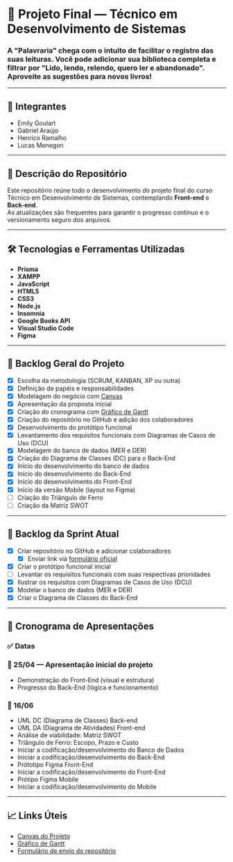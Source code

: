 # 📘 Projeto Final — Técnico em Desenvolvimento de Sistemas
  ### A "Palavraria" chega com o intuito de facilitar o registro das suas leituras. Você pode adicionar sua biblioteca completa e filtrar por "Lido, lendo, relendo, quero ler e abandonado". Aproveite as sugestões para novos livros!
---

## 👥 Integrantes

- Emily Goulart  
- Gabriel Araújo  
- Henrico Ramalho  
- Lucas Menegon

---

## 📂 Descrição do Repositório

Este repositório reúne todo o desenvolvimento do projeto final do curso Técnico em Desenvolvimento de Sistemas, contemplando **Front-end** e **Back-end**.  
As atualizações são frequentes para garantir o progresso contínuo e o versionamento seguro dos arquivos.

---

## 🛠️ Tecnologias e Ferramentas Utilizadas

- **Prisma**
- **XAMPP**
- **JavaScript**
- **HTML5**
- **CSS3**
- **Node.js**
- **Insomnia**
- **Google Books API**
- **Visual Studio Code**
- **Figma**

---

## 📌 Backlog Geral do Projeto

- [x] Escolha da metodologia (SCRUM, KANBAN, XP ou outra)
- [x] Definição de papéis e responsabilidades
- [x] Modelagem do negócio com [Canvas](https://wellifabio.github.io/canvas/)
- [x] Apresentação da proposta inicial
- [x] Criação do cronograma com [Gráfico de Gantt](https://wellifabio.github.io/gantt/)
- [x] Criação do repositório no GitHub e adição dos colaboradores
- [x] Desenvolvimento do protótipo funcional
- [x] Levantamento dos requisitos funcionais com Diagramas de Casos de Uso (DCU)
- [x] Modelagem do banco de dados (MER e DER)
- [x] Criação do Diagrama de Classes (DC) para o Back-End
- [x] Início do desenvolvimento do banco de dados
- [x] Início do desenvolvimento do Back-End
- [x] Início do desenvolvimento do Front-End
- [x] Início da versão Mobile (layout no Figma)
- [ ] Criação do Triângulo de Ferro
- [ ] Criação da Matriz SWOT

---

## 🚀 Backlog da Sprint Atual

- [x] Criar repositório no GitHub e adicionar colaboradores  
  - [x] Enviar link via [formulário oficial](https://docs.google.com/forms/d/e/1FAIpQLSdLh0XsKBlFx1N8lw6gY3bZ6p7Ex01N39sIdodaG4Ka-NJgtA/viewform?usp=dialog)
- [x] Criar o protótipo funcional inicial
- [ ] Levantar os requisitos funcionais com suas respectivas prioridades
- [x] Ilustrar os requisitos com Diagramas de Casos de Uso (DCU)
- [x] Modelar o banco de dados (MER e DER)
- [x] Criar o Diagrama de Classes do Back-End

---

## 📅 Cronograma de Apresentações

### ✅ Datas 

### 📆 25/04 — Apresentação inicial do projeto  
  - Demonstração do Front-End (visual e estrutura)  
  - Progresso do Back-End (lógica e funcionamento)  

### 📆 16/06

- UML DC (Diagrama de Classes) Back-end
- UML DA (Diagrama de Atividades) Front-end
- Análise de viabilidade: Matriz SWOT
- Triângulo de Ferro: Escopo, Prazo e Custo
- Iniciar a codificação/desenvolvimento do Banco de Dados
- Iniciar a codificação/desenvolvimento do Back-End
- Prótotipo Figma Front-End
- Iniciar a codificação/desenvolvimento do Front-End
- Prótipo Figma Mobile
- Iniciar a codificação/desenvolvimento do Mobile

---

## 📈 Links Úteis

- [Canvas do Projeto](https://wellifabio.github.io/canvas/)
- [Gráfico de Gantt](https://wellifabio.github.io/gantt/)
- [Formulário de envio do repositório](https://docs.google.com/forms/d/e/1FAIpQLSdLh0XsKBlFx1N8lw6gY3bZ6p7Ex01N39sIdodaG4Ka-NJgtA/viewform?usp=dialog)

